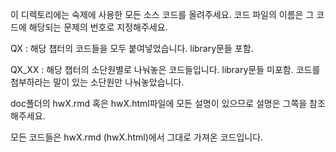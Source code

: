 이 디렉토리에는 숙제에 사용한 모든 소스 코드를 올려주세요.
코드 파일의 이름은 그 코드에 해당되는 문제의 번호로 지정해주세요.


QX : 해당 챕터의 코드들을 모두 붙여넣었습니다. library문들 포함.

QX_XX : 해당 챕터의 소단원별로 나눠놓은 코드들입니다. library문들 미포함. 코드를 첨부하라는 말이 있는 소단원만 나눠놓았습니다.


doc폴더의 hwX.rmd 혹은 hwX.html파일에 모든 설명이 있으므로 설명은 그쪽을 참조해주세요.

모든 코드들은 hwX.rmd (hwX.html)에서 그대로 가져온 코드입니다. 